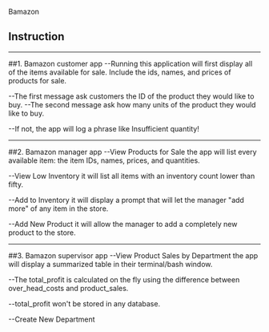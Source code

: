 Bamazon
## Instruction

-----------------------------------------
##1. Bamazon customer app
--Running this application will first display all of the items available for sale. 
  Include the ids, names, and prices of products for sale.

--The first message ask customers the ID of the product they would like to buy.
--The second message ask how many units of the product they would like to buy. 

--If not, the app will log a phrase like Insufficient quantity!

-----------------------------------------
##2. Bamazon manager app
--View Products for Sale
   the app will list every available item: the item IDs, names, prices, and quantities. 

--View Low Inventory
   it will list all items with an inventory count lower than fifty. 

--Add to Inventory
   it will display a prompt that will let the manager "add more" of any item in the store. 

--Add New Product
   it will allow the manager to add a completely new product to the store. 

-----------------------------------------
##3. Bamazon supervisor app
--View Product Sales by Department
   the app will display a summarized table in their terminal/bash window.

--The total_profit is calculated on the fly using the difference between over_head_costs and product_sales. 

--total_profit won't be stored in any database.

--Create New Department
